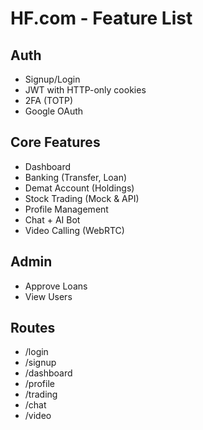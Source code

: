 # HF.com - Feature List

## Auth
- Signup/Login
- JWT with HTTP-only cookies
- 2FA (TOTP)
- Google OAuth

## Core Features
- Dashboard
- Banking (Transfer, Loan)
- Demat Account (Holdings)
- Stock Trading (Mock & API)
- Profile Management
- Chat + AI Bot
- Video Calling (WebRTC)

## Admin
- Approve Loans
- View Users

## Routes
- /login
- /signup
- /dashboard
- /profile
- /trading
- /chat
- /video
